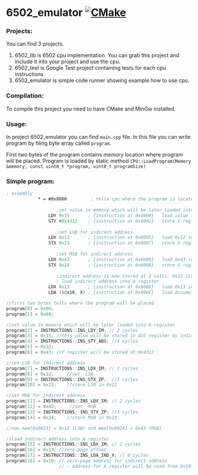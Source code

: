 # 6502_emulator [![CMake](https://github.com/lukasz12345678/6502_emulator/actions/workflows/cmake.yml/badge.svg)](https://github.com/lukasz12345678/6502_emulator/actions/workflows/cmake.yml)

### Projects:
 You can find 3 projects. 
  1. 6502_lib is 6502 cpu implementation. You can grab this project and include it into your project and use the cpu.
  2. 6502_test is Google Test project containing tests for each cpu instructions 
  3. 6502_emulator is simple code runner showing example how to use cpu.

### Compilation:
To compile this project you need to have CMake and MinGw installed.
  
### Usage:
In project 6502_emulator you can find ```main.cpp``` file. In this file you can write program by filing byte array called ```program```.

First two bytes of the program contains memory location where program will be placed. 
Program is loaded by static method ```CPU::LoadProgram(Memory &memory, const uint8_t *program, uint8_t programSize)```

### Simple program:
```asm
; assembly 
            * = #0x8000         ; tells cpu where the program is located at the memory
            
                   ;set value in memory which will be later loaded into A register
                LDY 0x15       ; {instruction at 0x8000}   load value into Y register
                STY #0x4312    ; {instruction at 0x8002}   store X register into 0x4312
     
                   ;set LSB for indirect address
                LDX 0x12       ; {instruction at 0x8005}   load 0x12 into X register
                STX 0x23       ; {instruction at 0x8007}   store X register into 0x23
     
                   ;set MSB for indirect address
                LDX 0x43       ; {instruction at 0x8009}   load 0x43 into X register
                STX 0x24       ; {instruction at 0x800B}   store X register int 0x24
     
                   ;indirect address is now stored at 2 cells: 0x23 (LSB) and 0x24 (MSB)
                   ; load indirect address into A register
                LDX 0x13       ; {instruction at 0x800D}   load 0x13 into X register - offset for zero-page address
                LDA ($0x10, X) ; {instruction at 0x800F}   load Accumulator from indirect address X(0x13) + 0x10 -> 0x0023 and 0x0024
```

```c++
//first two bytes tells where the program will be placed
program[0] = 0x00;
program[1] = 0x80;

//set value in memory which will be later loaded into A register
program[2] = INSTRUCTIONS::INS_LDY_IM; // 2 cycles
program[3] = 0x15; //this value will be stored in ACC register by indirect address
program[4] = INSTRUCTIONS::INS_STY_ABS; //4 cycles
program[5] = 0x12;
program[6] = 0x43; //Y register will be stored at 0x4312

//set LSB for indirect address
program[7] = INSTRUCTIONS::INS_LDX_IM; // 2 cycles
program[8] = 0x12;     //set  LSB
program[9] = INSTRUCTIONS::INS_STX_ZP;  //3 cycles
program[10] = 0x23;    //store LSB in 0x22

//set MSB for indirect address
program[11] = INSTRUCTIONS::INS_LDX_IM; // 2 cycles
program[12] = 0x43;     //set  MSB
program[13] = INSTRUCTIONS::INS_STX_ZP; //3 cycles
program[14] = 0x24;    //store MSB in 0x23

//now mem[0x0023] = 0x12 (LSB) and mem[0x0024] = 0x43 (MSB)

//load indirect address into A register
program[15] = INSTRUCTIONS::INS_LDX_IM; // 2 cycles
program[16] = 0x13; //zero-page offset
program[17] = INSTRUCTIONS::INS_LDA_IND_X; // 6 cycles
program[18] = 0x10; // zero-page address for indirect address
                    // - address for A register will be read from 0x10+0x13
```
